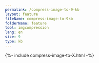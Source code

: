 ```yaml
---
permalink: /compress-image-to-9-kb
layout: feature
fileName: compress-image-to-9kb
folderName: feature
tool: imgcompression
lang: en
size: 9
type: kb
---
```


{%- include compress-image-to-X.html -%}
